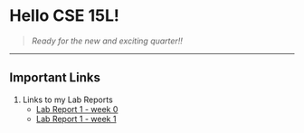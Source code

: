 # **Hello CSE 15L!**

> *Ready for the new and exciting quarter!!*

---

## Important Links
1. Links to my Lab Reports
   * [Lab Report 1 - week 0](lab-report-1-week-0.md)
   * [Lab Report 1 - week 1](lab-report-1-week-1.md)

